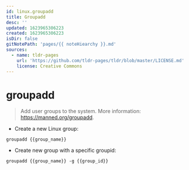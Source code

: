 ```yaml
---
id: linux.groupadd
title: Groupadd
desc: ''
updated: 1623965306223
created: 1623965306223
isDir: false
gitNotePath: 'pages/{{ noteHiearchy }}.md'
sources:
  - name: tldr-pages
    url: 'https://github.com/tldr-pages/tldr/blob/master/LICENSE.md'
    license: Creative Commons
---
```

# groupadd

> Add user groups to the system.
> More information: <https://manned.org/groupadd>.

- Create a new Linux group:

`groupadd {{group_name}}`

- Create new group with a specific groupid:

`groupadd {{group_name}} -g {{group_id}}`

